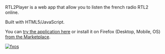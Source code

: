 RTL2Player is a web app that allow you to listen the french radio RTL2 online.

Built with HTML5/JavaScript.

You can [try the application here](http://antoineturmel.github.io/rtl2player) or install it on Firefox (Desktop, Mobile, OS) [from the Marketplace](https://marketplace.firefox.com/app/rtl2-player/).

[![fxos](https://assets.mozillalabs.com/Projects/Firefox%20Marketplace/Badges/firefox-marketplace_badge-orange_129x45.png "RTL2 on Firefox Marketplace")](https://marketplace.firefox.com/app/rtl2-player/)
